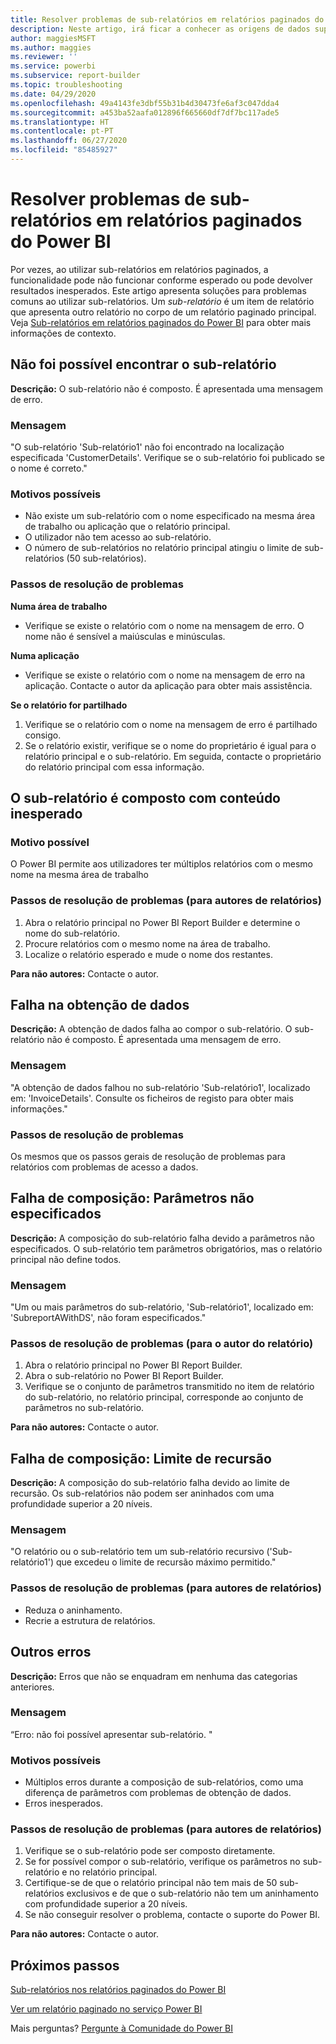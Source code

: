 ```yaml
---
title: Resolver problemas de sub-relatórios em relatórios paginados do Power BI
description: Neste artigo, irá ficar a conhecer as origens de dados suportadas para relatórios paginados no serviço Power BI e irá saber como ligar a origens de dados da Base de Dados SQL do Azure.
author: maggiesMSFT
ms.author: maggies
ms.reviewer: ''
ms.service: powerbi
ms.subservice: report-builder
ms.topic: troubleshooting
ms.date: 04/29/2020
ms.openlocfilehash: 49a4143fe3dbf55b31b4d30473fe6af3c047dda4
ms.sourcegitcommit: a453ba52aafa012896f665660df7df7bc117ade5
ms.translationtype: HT
ms.contentlocale: pt-PT
ms.lasthandoff: 06/27/2020
ms.locfileid: "85485927"
---
```

# <a name="troubleshoot-subreports-in-power-bi-paginated-reports"></a>Resolver problemas de sub-relatórios em relatórios paginados do Power BI

Por vezes, ao utilizar sub-relatórios em relatórios paginados, a funcionalidade pode não funcionar conforme esperado ou pode devolver resultados inesperados. Este artigo apresenta soluções para problemas comuns ao utilizar sub-relatórios. Um *sub-relatório* é um item de relatório que apresenta outro relatório no corpo de um relatório paginado principal. Veja [Sub-relatórios em relatórios paginados do Power BI](subreports.md) para obter mais informações de contexto.

## <a name="subreport-couldnt-be-found"></a>Não foi possível encontrar o sub-relatório

**Descrição:** O sub-relatório não é composto. É apresentada uma mensagem de erro.

### <a name="message"></a>Mensagem

"O sub-relatório 'Sub-relatório1' não foi encontrado na localização especificada 'CustomerDetails'. Verifique se o sub-relatório foi publicado se o nome é correto."

### <a name="possible-reasons"></a>Motivos possíveis

- Não existe um sub-relatório com o nome especificado na mesma área de trabalho ou aplicação que o relatório principal.
- O utilizador não tem acesso ao sub-relatório.
- O número de sub-relatórios no relatório principal atingiu o limite de sub-relatórios (50 sub-relatórios).

### <a name="troubleshooting-steps"></a>Passos de resolução de problemas

**Numa área de trabalho**

- Verifique se existe o relatório com o nome na mensagem de erro. O nome não é sensível a maiúsculas e minúsculas.

**Numa aplicação**

- Verifique se existe o relatório com o nome na mensagem de erro na aplicação. Contacte o autor da aplicação para obter mais assistência.

**Se o relatório for partilhado**

1. Verifique se o relatório com o nome na mensagem de erro é partilhado consigo.
2. Se o relatório existir, verifique se o nome do proprietário é igual para o relatório principal e o sub-relatório. Em seguida, contacte o proprietário do relatório principal com essa informação.

## <a name="subreport-renders-with-unexpected-content"></a>O sub-relatório é composto com conteúdo inesperado

### <a name="possible-reason"></a>Motivo possível

O Power BI permite aos utilizadores ter múltiplos relatórios com o mesmo nome na mesma área de trabalho

### <a name="troubleshooting-steps-for-report-authors"></a>Passos de resolução de problemas (para autores de relatórios)

1. Abra o relatório principal no Power BI Report Builder e determine o nome do sub-relatório.
2. Procure relatórios com o mesmo nome na área de trabalho.
3. Localize o relatório esperado e mude o nome dos restantes.

**Para não autores:** Contacte o autor.

## <a name="data-retrieval-fails"></a>Falha na obtenção de dados

**Descrição:** A obtenção de dados falha ao compor o sub-relatório. O sub-relatório não é composto. É apresentada uma mensagem de erro.

### <a name="message"></a>Mensagem

"A obtenção de dados falhou no sub-relatório 'Sub-relatório1', localizado em: 'InvoiceDetails'. Consulte os ficheiros de registo para obter mais informações."

### <a name="troubleshooting-steps"></a>Passos de resolução de problemas

Os mesmos que os passos gerais de resolução de problemas para relatórios com problemas de acesso a dados.

## <a name="rendering-fails-unspecified-parameters"></a>Falha de composição: Parâmetros não especificados

**Descrição:** A composição do sub-relatório falha devido a parâmetros não especificados. O sub-relatório tem parâmetros obrigatórios, mas o relatório principal não define todos.

### <a name="message"></a>Mensagem 
"Um ou mais parâmetros do sub-relatório, 'Sub-relatório1', localizado em: 'SubreportAWithDS', não foram especificados."

### <a name="troubleshooting-steps-for-the-report-author"></a>Passos de resolução de problemas (para o autor do relatório)

1. Abra o relatório principal no Power BI Report Builder.
2. Abra o sub-relatório no Power BI Report Builder.
3. Verifique se o conjunto de parâmetros transmitido no item de relatório do sub-relatório, no relatório principal, corresponde ao conjunto de parâmetros no sub-relatório.

**Para não autores:** Contacte o autor.

## <a name="rendering-fails-recursion-limit"></a>Falha de composição: Limite de recursão

**Descrição:** A composição do sub-relatório falha devido ao limite de recursão. Os sub-relatórios não podem ser aninhados com uma profundidade superior a 20 níveis.

### <a name="message"></a>Mensagem

"O relatório ou o sub-relatório tem um sub-relatório recursivo ('Sub-relatório1') que excedeu o limite de recursão máximo permitido."

### <a name="troubleshooting-steps-for-report-authors"></a>Passos de resolução de problemas (para autores de relatórios)

- Reduza o aninhamento.
- Recrie a estrutura de relatórios.

## <a name="other-errors"></a>Outros erros

**Descrição:** Erros que não se enquadram em nenhuma das categorias anteriores.

### <a name="message"></a>Mensagem

“Erro: não foi possível apresentar sub-relatório. "

### <a name="possible-reasons"></a>Motivos possíveis

- Múltiplos erros durante a composição de sub-relatórios, como uma diferença de parâmetros com problemas de obtenção de dados.
- Erros inesperados.

### <a name="troubleshooting-steps-for-report-authors"></a>Passos de resolução de problemas (para autores de relatórios)

1. Verifique se o sub-relatório pode ser composto diretamente.
2. Se for possível compor o sub-relatório, verifique os parâmetros no sub-relatório e no relatório principal.
3. Certifique-se de que o relatório principal não tem mais de 50 sub-relatórios exclusivos e de que o sub-relatório não tem um aninhamento com profundidade superior a 20 níveis.
4. Se não conseguir resolver o problema, contacte o suporte do Power BI.

**Para não autores:** Contacte o autor.

## <a name="next-steps"></a>Próximos passos

[Sub-relatórios nos relatórios paginados do Power BI](subreports.md)

[Ver um relatório paginado no serviço Power BI](../consumer/paginated-reports-view-power-bi-service.md)

Mais perguntas? [Pergunte à Comunidade do Power BI](https://community.powerbi.com/)
